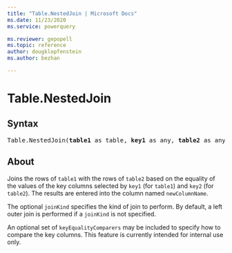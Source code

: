 ```yaml
---
title: "Table.NestedJoin | Microsoft Docs"
ms.date: 11/23/2020
ms.service: powerquery

ms.reviewer: gepopell
ms.topic: reference
author: dougklopfenstein
ms.author: bezhan

---
```

# Table.NestedJoin

## Syntax

<pre>
Table.NestedJoin(<b>table1</b> as table, <b>key1</b> as any, <b>table2</b> as any, <b>key2</b> as any, <b>newColumnName</b> as text, optional <b>joinKind</b> as nullable number, optional <b>keyEqualityComparers</b> as nullable list) as table
</pre>

## About
Joins the rows of `table1` with the rows of `table2` based on the equality of the values of the key columns selected by `key1` (for `table1`) and `key2` (for `table2`). The results are entered into the column named `newColumnName`.

The optional `joinKind` specifies the kind of join to perform. By default, a left outer join is performed if a `joinKind` is not specified.

An optional set of `keyEqualityComparers` may be included to specify how to compare the key columns. This feature is currently intended for internal use only.
